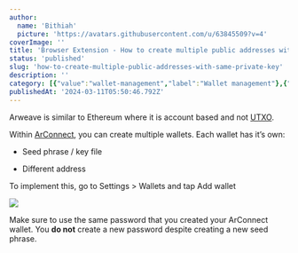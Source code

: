 ```yaml
---
author:
  name: 'Bithiah'
  picture: 'https://avatars.githubusercontent.com/u/63845509?v=4'
coverImage: ''
title: 'Browser Extension - How to create multiple public addresses with same private key?'
status: 'published'
slug: 'how-to-create-multiple-public-addresses-with-same-private-key'
description: ''
category: [{"value":"wallet-management","label":"Wallet management"},{"label":"Browser Extension","value":"browser-extension"}]
publishedAt: '2024-03-11T05:50:46.792Z'
---
```


Arweave is similar to Ethereum where it is account based and not [UTXO](https://www.ledger.com/academy/glossary/unspent-transaction-output-utxo).

Within [ArConnect](https://www.arconnect.io/), you can create multiple wallets. Each wallet has it’s own:

- Seed phrase / key file

- Different address

To implement this, go to Settings > Wallets and tap Add wallet

![](/images/screenshot-2024-04-23-at-7.25.55-pm-Y3ND.png)<br>

Make sure to use the same password that you created your ArConnect wallet. You **do not** create a new password despite creating a new seed phrase.

